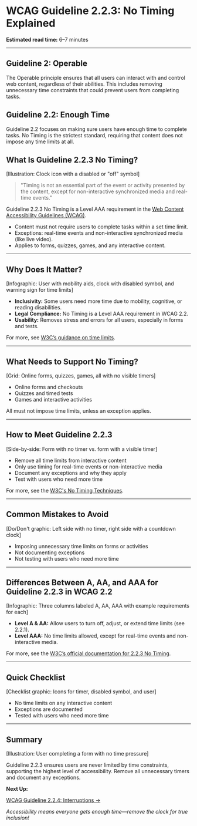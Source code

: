<!--
title: WCAG Guideline 2.2.3: No Timing Explained
series: Making the Web Accessible for All
description: A practical guide to WCAG Guideline 2.2.3 (No Timing)—what it means, why it matters, and how to ensure users are not limited by time constraints in web content.
keywords: wcag 2.2.3, no timing, accessibility, web standards, time limits, user control
image: wcag-2-2-3-no-timing.png
imageAlt: Illustration of a clock with a disabled symbol and accessibility icons
-->

# **WCAG Guideline 2.2.3: No Timing Explained**

**Estimated read time:** 6–7 minutes

---

## **Guideline 2: Operable**

The Operable principle ensures that all users can interact with and control web content, regardless of their abilities. This includes removing unnecessary time constraints that could prevent users from completing tasks.

## **Guideline 2.2: Enough Time**

Guideline 2.2 focuses on making sure users have enough time to complete tasks. No Timing is the strictest standard, requiring that content does not impose any time limits at all.

## **What Is Guideline 2.2.3 No Timing?**

[Illustration: Clock icon with a disabled or "off" symbol]

> "Timing is not an essential part of the event or activity presented by the content, except for non-interactive synchronized media and real-time events."

Guideline 2.2.3 No Timing is a Level AAA requirement in the [Web Content Accessibility Guidelines (WCAG)](https://www.w3.org/WAI/WCAG22/quickref/#no-timing).

- Content must not require users to complete tasks within a set time limit.
- Exceptions: real-time events and non-interactive synchronized media (like live video).
- Applies to forms, quizzes, games, and any interactive content.

---

## **Why Does It Matter?**

[Infographic: User with mobility aids, clock with disabled symbol, and warning sign for time limits]

- **Inclusivity:** Some users need more time due to mobility, cognitive, or reading disabilities.
- **Legal Compliance:** No Timing is a Level AAA requirement in WCAG 2.2.
- **Usability:** Removes stress and errors for all users, especially in forms and tests.

For more, see [W3C’s guidance on time limits](https://www.w3.org/WAI/WCAG22/Understanding/no-timing.html).

---

## **What Needs to Support No Timing?**

[Grid: Online forms, quizzes, games, all with no visible timers]

- Online forms and checkouts
- Quizzes and timed tests
- Games and interactive activities

All must not impose time limits, unless an exception applies.

---

## **How to Meet Guideline 2.2.3**

[Side-by-side: Form with no timer vs. form with a visible timer]

- Remove all time limits from interactive content
- Only use timing for real-time events or non-interactive media
- Document any exceptions and why they apply
- Test with users who need more time

For more, see the [W3C's No Timing Techniques](https://www.w3.org/WAI/WCAG22/Techniques/general/G198).

---

## **Common Mistakes to Avoid**

[Do/Don't graphic: Left side with no timer, right side with a countdown clock]

- Imposing unnecessary time limits on forms or activities
- Not documenting exceptions
- Not testing with users who need more time

---

## **Differences Between A, AA, and AAA for Guideline 2.2.3 in WCAG 2.2**

[Infographic: Three columns labeled A, AA, AAA with example requirements for each]

- **Level A & AA:** Allow users to turn off, adjust, or extend time limits (see 2.2.1).
- **Level AAA:** No time limits allowed, except for real-time events and non-interactive media.

For more, see the [W3C’s official documentation for 2.2.3 No Timing](https://www.w3.org/WAI/WCAG22/Understanding/no-timing.html).

---

## **Quick Checklist**

[Checklist graphic: Icons for timer, disabled symbol, and user]

- No time limits on any interactive content
- Exceptions are documented
- Tested with users who need more time

---

## **Summary**

[Illustration: User completing a form with no time pressure]

Guideline 2.2.3 ensures users are never limited by time constraints, supporting the highest level of accessibility. Remove all unnecessary timers and document any exceptions.

**Next Up:**

[WCAG Guideline 2.2.4: Interruptions →](WCAG-Guideline-2-2-4-Interruptions-Explained.md)

*Accessibility means everyone gets enough time—remove the clock for true inclusion!*
